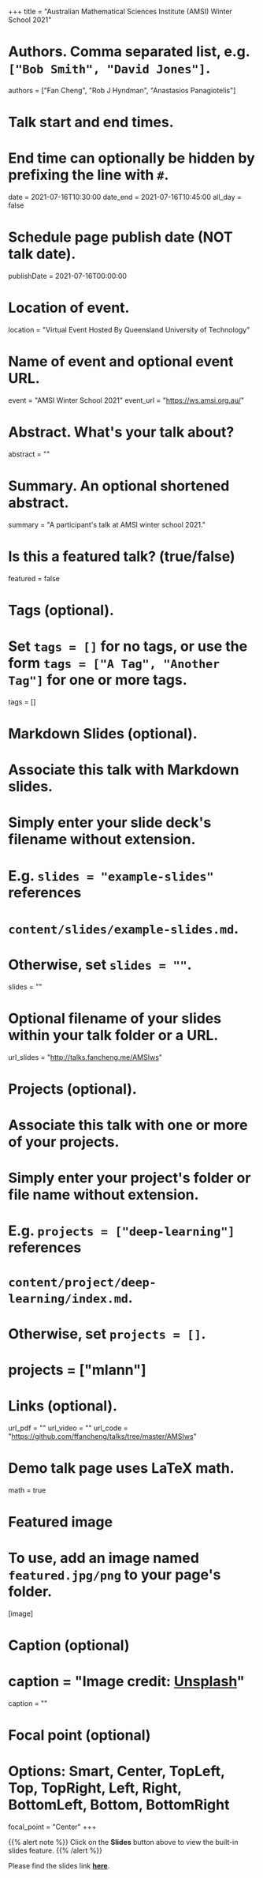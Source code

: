 +++
title = "Australian Mathematical Sciences Institute (AMSI) Winter School 2021"
# Authors. Comma separated list, e.g. `["Bob Smith", "David Jones"]`.
authors = ["Fan Cheng", "Rob J Hyndman", "Anastasios Panagiotelis"]

# Talk start and end times.
#   End time can optionally be hidden by prefixing the line with `#`.
date = 2021-07-16T10:30:00
date_end = 2021-07-16T10:45:00
all_day = false

# Schedule page publish date (NOT talk date).
publishDate = 2021-07-16T00:00:00

# Location of event.
location = "Virtual Event Hosted By Queensland University of Technology"

# Name of event and optional event URL.
event = "AMSI Winter School 2021"
event_url = "https://ws.amsi.org.au/"

# Abstract. What's your talk about?
abstract = ""

# Summary. An optional shortened abstract.
summary = "A participant's talk at AMSI winter school 2021."

# Is this a featured talk? (true/false)
featured = false

# Tags (optional).
#   Set `tags = []` for no tags, or use the form `tags = ["A Tag", "Another Tag"]` for one or more tags.
tags = []

# Markdown Slides (optional).
#   Associate this talk with Markdown slides.
#   Simply enter your slide deck's filename without extension.
#   E.g. `slides = "example-slides"` references
#   `content/slides/example-slides.md`.
#   Otherwise, set `slides = ""`.
slides = ""

# Optional filename of your slides within your talk folder or a URL.
url_slides = "http://talks.fancheng.me/AMSIws"

# Projects (optional).
#   Associate this talk with one or more of your projects.
#   Simply enter your project's folder or file name without extension.
#   E.g. `projects = ["deep-learning"]` references
#   `content/project/deep-learning/index.md`.
#   Otherwise, set `projects = []`.
# projects = ["mlann"]

# Links (optional).
url_pdf = ""
url_video = ""
url_code = "https://github.com/ffancheng/talks/tree/master/AMSIws"

# Demo talk page uses LaTeX math.
math = true

# Featured image
# To use, add an image named `featured.jpg/png` to your page's folder.
[image]
  # Caption (optional)
  # caption = "Image credit: [**Unsplash**](https://unsplash.com/photos/bzdhc5b3Bxs)"
  caption = ""

  # Focal point (optional)
  # Options: Smart, Center, TopLeft, Top, TopRight, Left, Right, BottomLeft, Bottom, BottomRight
  focal_point = "Center"
+++

{{% alert note %}}
Click on the **Slides** button above to view the built-in slides feature.
{{% /alert %}}

Please find the slides link [**here**](http://talks.fancheng.me/AMSIws).
